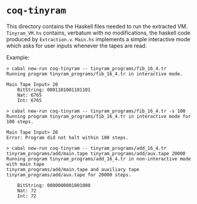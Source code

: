 # `coq-tinyram`

This directory contains the Haskell files needed to run the extracted VM. `Tinyram_VM.hs` contains, verbatum with no modifications, the haskell code produced by `Extraction.v`. `Main.hs` implements a simple interactive mode which asks for user inputs whenever the tapes are read.

Example:

```
> cabal new-run coq-tinyram -- tinyram_programs/fib_16_4.tr
Running program tinyram_programs/fib_16_4.tr in interactive mode.

Main Tape Input> 20
	BitString: 0001101001101101
	Nat: 6765
	Int: 6765

> cabal new-run coq-tinyram -- tinyram_programs/fib_16_4.tr -s 100
Running program tinyram_programs/fib_16_4.tr in interactive mode for 100 steps.

Main Tape Input> 20
Error: Program did not halt within 100 steps.

> cabal new-run coq-tinyram -- tinyram_programs/add_16_4.tr tinyram_programs/add/main.tape tinyram_programs/add/aux.tape 20000
Running program tinyram_programs/add_16_4.tr in non-interactive mode with main tape
tinyram_programs/add/main.tape and auxiliary tape tinyram_programs/add/aux.tape for 20000 steps.

	BitString: 0000000001001000
	Nat: 72
	Int: 72
```
